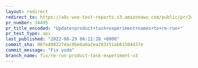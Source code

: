 ```yaml
---
layout: redirect
redirect_to: https://a8c-woo-test-reports.s3.amazonaws.com/public/pr/34495/api/index.html
pr_number: 34495
pr_title_encoded: "Update+product+task+experiment+names+to+re-run+"
pr_test_type: api
last_published: "2022-08-29 06:12:28 +0000"
commit_sha: 08fe4982274ac0be6a0a2ea283151ab81584437e
commit_message: "Fix yoda"
branch_name: fix/re-run-product-task-experiment-v3
---
```

